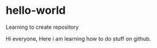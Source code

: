 # hello-world
Learning to create repository


Hi everyone,
  Here i am learning how to do stuff on github.

